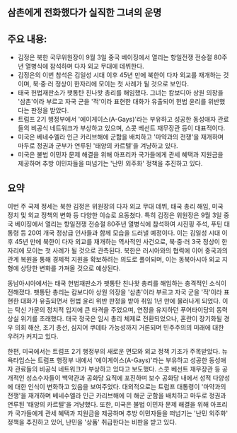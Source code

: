 ## 삼촌에게 전화했다가 실직한 그녀의 운명

## 주요 내용:
*   김정은 북한 국무위원장이 9월 3일 중국 베이징에서 열리는 항일전쟁 전승절 80주년 열병식에 참석하며 다자 외교 무대에 데뷔한다.
*   김정은의 이번 참석은 김일성 시대 이후 45년 만에 북한이 다자 외교를 재개하는 것이며, 북·중·러 정상이 한자리에 모이는 첫 사례가 될 것으로 보인다.
*   태국 헌법재판소가 팻통탄 친나왓 총리를 해임했다. 그녀는 캄보디아 상원 의장을 '삼촌'이라 부르고 자국 군을 '적'이라 표현한 대화가 유출되어 헌법 윤리를 위반했다는 판정을 받았다.
*   트럼프 2기 행정부에서 '에이게이스(A-Gays)'라는 부유하고 성공한 동성애자 관료들의 비공식 네트워크가 부상하고 있으며, 스콧 베선트 재무장관 등이 대표적이다.
*   미국은 베네수엘라 인근 카리브해에 군함을 배치하고 '마약과의 전쟁'을 재개하며 마두로 정권과 군부가 연루된 '태양의 카르텔'을 겨냥하고 있다.
*   미국은 불법 이민자 문제 해결을 위해 아프리카 국가들에게 관세 혜택과 지원금을 제공하며 추방 이민자들을 떠넘기는 '난민 외주화' 정책을 추진하고 있다.

## 요약

이번 주 국제 정세는 북한 김정은 위원장의 다자 외교 무대 데뷔, 태국 총리 해임, 미국 정치 및 외교 정책의 변화 등 다양한 이슈로 요동쳤다. 특히 김정은 위원장은 9월 3일 중국 베이징에서 열리는 항일전쟁 전승절 80주년 열병식에 참석하여 시진핑 주석, 푸틴 대통령 등 20여 개국 정상급 인사들과 함께 모습을 드러낼 예정이다. 이는 김일성 시대 이후 45년 만에 북한이 다자 외교를 재개하는 역사적인 사건으로, 북·중·러 3국 정상이 한자리에 모이는 첫 사례가 될 것으로 관측된다. 북한은 러시아와의 협력에 이어 중국과의 관계 복원을 통해 경제적 지원을 확보하려는 의도로 풀이되며, 이는 동북아시아 외교 지형에 상당한 변화를 가져올 것으로 예상된다.

동남아시아에서는 태국 헌법재판소가 팻통탄 친나왓 총리를 해임하는 충격적인 소식이 전해졌다. 팻통탄 총리는 캄보디아 상원 의장을 '삼촌'이라 부르고 자국 군을 '적'이라 표현한 대화가 유출되면서 헌법 윤리 위반 판정을 받아 취임 1년 만에 물러나게 되었다. 이는 탁신 가문의 정치적 입지에 큰 타격을 주었으며, 연정을 유지하던 푸어타이당의 동력 상실 위기를 초래했다. 태국 정국은 임시 총리 체제로 전환되었으나, 혼란이 장기화될 경우 의회 해산, 조기 총선, 심지어 쿠데타 가능성까지 거론되며 민주주의의 미래에 대한 우려가 커지고 있다.

한편, 미국에서는 트럼프 2기 행정부의 새로운 면모와 외교 정책 기조가 주목받았다. 뉴욕타임스는 트럼프 행정부 내에서 '에이게이스(A-Gays)'라는 부유하고 성공한 동성애자 관료들의 비공식 네트워크가 부상하고 있다고 보도했다. 스콧 베선트 재무장관 등 공개적인 성소수자들이 백악관과 공화당 요직에 포진하며 보수 공화당 내에서 성적 다양성에 대한 인식이 변화하고 있음을 보여주었다. 대외적으로는 트럼프 대통령이 '마약과의 전쟁'을 재개하며 베네수엘라 인근 카리브해에 미 해군 군함을 배치하고 마두로 정권과 연루된 '태양의 카르텔'을 겨냥했다. 또한, 미국은 불법 이민자 문제 해결을 위해 아프리카 국가들에게 관세 혜택과 지원금을 제공하며 추방 이민자들을 떠넘기는 '난민 외주화' 정책을 추진하고 있어, 난민을 '상품' 취급한다는 비판을 받고 있다.